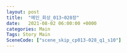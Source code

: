 ```yaml
---
layout: post
title:  "메인_회상_013~028장"
date:   2021-08-02 06:00:00 +0000
categories: Main
Tags: Story Main
SceneCode: ["scene_skip_cp013-028_q1_s10"]
---
```

